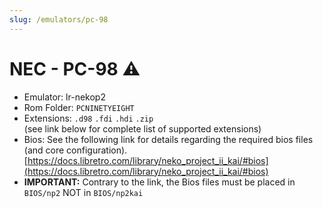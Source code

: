 ```yaml
---
slug: /emulators/pc-98
---
```


# NEC - PC-98 ⚠

- Emulator: lr-nekop2
- Rom Folder: `PCNINETYEIGHT`
- Extensions: `.d98` `.fdi` `.hdi` `.zip`  
  (see link below for complete list of supported extensions)
- Bios: See the following link for details regarding the required bios files (and core configuration). [https://docs.libretro.com/library/neko_project_ii_kai/#bios](https://docs.libretro.com/library/neko_project_ii_kai/#bios)
- **IMPORTANT:** Contrary to the link, the Bios files must be placed in `BIOS/np2` NOT in `BIOS/np2kai`
